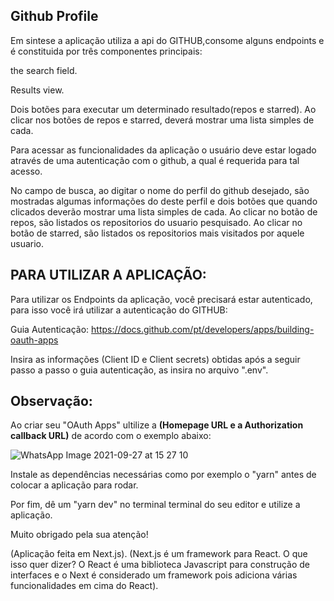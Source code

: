 ## Github Profile

Em sintese a aplicação utiliza a api do GITHUB,consome alguns endpoints e é constituida por três componentes principais:

the search field.

Results view.

Dois botões para executar um determinado resultado(repos e starred).
Ao clicar nos botões de repos e starred, deverá mostrar uma lista simples de cada.

Para acessar as funcionalidades da aplicação o usuário deve estar logado através de uma autenticação com o github, a qual é requerida para tal acesso.

No campo de busca, ao digitar o nome do perfil do github desejado, são mostradas algumas informações do deste perfil e dois botões que quando clicados deverão mostrar uma lista simples de cada.
Ao clicar no botão de repos, são listados os repositorios do usuario pesquisado.
Ao clicar no botão de starred, são listados os repositorios mais visitados por aquele usuario.





## PARA UTILIZAR A APLICAÇÃO:

Para utilizar os Endpoints da aplicação, você precisará estar autenticado, para isso você irá utilizar a autenticação do GITHUB:

Guia Autenticação: https://docs.github.com/pt/developers/apps/building-oauth-apps

Insira as informações (Client ID e Client secrets) obtidas após a seguir passo a passo o guia autenticação, as insira no arquivo ".env".

## Observação:
Ao criar seu "OAuth Apps" ultilize a <strong>(Homepage URL e a Authorization callback URL)</strong> de acordo com o exemplo abaixo:


![WhatsApp Image 2021-09-27 at 15 27 10](https://user-images.githubusercontent.com/82623967/134965062-3c2dc1d3-07a5-4d55-a7ff-11f2355be26f.jpeg)


Instale as dependências necessárias como por exemplo o "yarn" antes de colocar a aplicação para rodar.

Por fim, dê um "yarn dev" no terminal terminal do seu editor e utilize a aplicação.

Muito obrigado pela sua atenção!




(Aplicação feita em Next.js).
(Next.js é um framework para React. O que isso quer dizer? O React é uma biblioteca Javascript para construção de interfaces e o Next é considerado um framework pois adiciona várias funcionalidades em cima do React).
